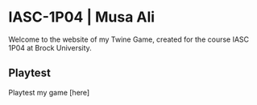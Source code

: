 # IASC-1P04 | Musa Ali

Welcome to the website of my Twine Game, created for the course IASC 1P04 at Brock University.

## Playtest
Playtest my game [here]
